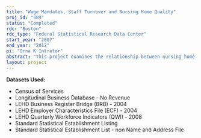 ```yaml
---
title: "Wage Mandates, Staff Turnover and Nursing Home Quality"
proj_id: "589"
status: "Completed"
rdc: "Boston"
rdc_type: "Federal Statistical Research Data Center"
start_year: "2007"
end_year: "2012"
pi: "Orna K Intrator"
abstract: "This project examines the relationship between nursing home labor turnover and retention rates and the quality of care provided in nursing homes across the United States and determine how those relation-ships are altered in the face of changes in state mandates affecting nursing staffing or wages. Several Census Bureau datasets provide longitudinally linkable information about staff turnover and retention in all U.S. nursing homes.  Census datasets for the years 1990–2006 are linked with the Online Survey Certification of Automated Reporting (OSCAR) annual data on nursing home structure, staffing and regulatory compliance, facility case mix acuity and resident quality indicators, and a survey of state regulations and initiatives regarding nursing home staffing standards and wages. The purpose of this project is to evaluate the quality of census nursing home data as collected in the economic census and business register; to examine the relationship between nursing home labor turnover, wages, and the quality of care provided in nursing homes; and to deter-mine how those relationships are altered in the face of state legal changes affecting staffing or wage mandates."
layout: project
---
```


**Datasets Used:**

  - Census of Services 
  - Longitudinal Business Database - No Revenue 
  - LEHD Business Register Bridge (BRB) - 2004 
  - LEHD Employer Characteristics File (ECF) - 2004 
  - LEHD Quarterly Workforce Indicators (QWI) - 2008 
  - Standard Statistical Establishment Listing 
  - Standard Statistical Establishment List - non Name and Address File 


